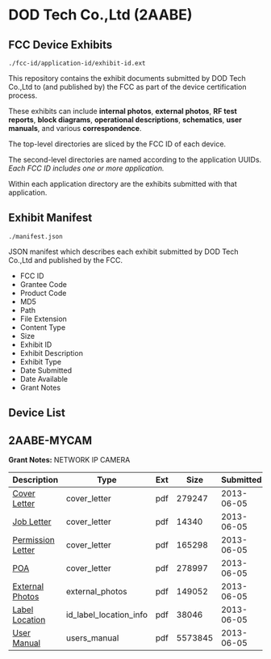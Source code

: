 # DOD Tech Co.,Ltd (2AABE)
## FCC Device Exhibits

```
./fcc-id/application-id/exhibit-id.ext
```

This repository contains the exhibit documents submitted by DOD Tech Co.,Ltd to (and published by) the FCC as part of the device certification process.

These exhibits can include **internal photos**, **external photos**, **RF test reports**, **block diagrams**, **operational descriptions**, **schematics**, **user manuals**, and various **correspondence**.

The top-level directories are sliced by the FCC ID of each device.

The second-level directories are named according to the application UUIDs. *Each FCC ID includes one or more application.*

Within each application directory are the exhibits submitted with that application. 

## Exhibit Manifest

```
./manifest.json
```

JSON manifest which describes each exhibit submitted by DOD Tech Co.,Ltd and published by the FCC.

- FCC ID
- Grantee Code
- Product Code
- MD5
- Path
- File Extension
- Content Type
- Size
- Exhibit ID
- Exhibit Description
- Exhibit Type
- Date Submitted
- Date Available
- Grant Notes

## Device List
## 2AABE-MYCAM
**Grant Notes:** NETWORK IP CAMERA

| Description | Type | Ext | Size | Submitted | Available |
| ----------- | ---- | --- | ---- | --------- | --------- |
| [Cover Letter](2AABE-MYCAM/27cf424e8402cf113ef4b42000f9fafe/1983324.pdf) | cover_letter | pdf | 279247 | 2013-06-05 | 2013-06-05 |
| [Job Letter](2AABE-MYCAM/27cf424e8402cf113ef4b42000f9fafe/1983326.pdf) | cover_letter | pdf | 14340 | 2013-06-05 | 2013-06-05 |
| [Permission Letter](2AABE-MYCAM/27cf424e8402cf113ef4b42000f9fafe/1983328.pdf) | cover_letter | pdf | 165298 | 2013-06-05 | 2013-06-05 |
| [POA](2AABE-MYCAM/27cf424e8402cf113ef4b42000f9fafe/1983329.pdf) | cover_letter | pdf | 278997 | 2013-06-05 | 2013-06-05 |
| [External Photos](2AABE-MYCAM/27cf424e8402cf113ef4b42000f9fafe/1983325.pdf) | external_photos | pdf | 149052 | 2013-06-05 | 2013-06-05 |
| [Label Location](2AABE-MYCAM/27cf424e8402cf113ef4b42000f9fafe/1983327.pdf) | id_label_location_info | pdf | 38046 | 2013-06-05 | 2013-06-05 |
| [User Manual](2AABE-MYCAM/27cf424e8402cf113ef4b42000f9fafe/1983330.pdf) | users_manual | pdf | 5573845 | 2013-06-05 | 2013-06-05 |
